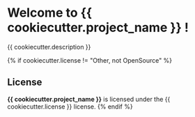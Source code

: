 # Welcome to {{ cookiecutter.project_name }} !


{{ cookiecutter.description }}


{% if cookiecutter.license != "Other, not OpenSource" %}
## License

**{{ cookiecutter.project_name }}** is licensed under the {{ cookiecutter.license }} license.
{% endif %}